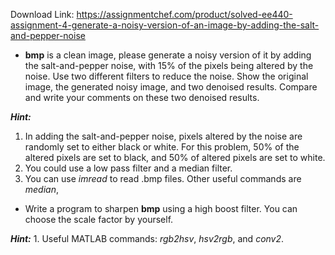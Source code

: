 Download Link: https://assignmentchef.com/product/solved-ee440-assignment-4-generate-a-noisy-version-of-an-image-by-adding-the-salt-and-pepper-noise
<br>
<ul>

 <li><strong> </strong><strong>bmp</strong> is a clean image, please generate a noisy version of it by adding the salt-and-pepper noise, with 15% of the pixels being altered by the noise. Use two different filters to reduce the noise. Show the original image, the generated noisy image, and two denoised results. Compare and write your comments on these two denoised results.</li>

</ul>

<strong><em>Hint:</em></strong><strong>  </strong>

<ol>

 <li>In adding the salt-and-pepper noise, pixels altered by the noise are randomly set to either black or white. For this problem, 50% of the altered pixels are set to black, and 50% of altered pixels are set to white.</li>

 <li>You could use a low pass filter and a median filter.</li>

 <li>You can use <em>imread</em> to read .bmp files. Other useful commands are<em> median</em>,</li>

</ol>

<strong>       </strong>

<ul>

 <li><strong> </strong>Write a program to sharpen <strong>bmp</strong> using a high boost filter. You can choose the scale factor by yourself.</li>

</ul>




<strong><em>Hint:</em></strong> 1. Useful MATLAB commands: <em>rgb2hsv</em>, <em>hsv2rgb</em>, and <em>conv2</em>.